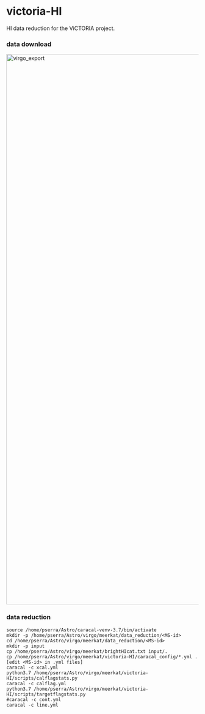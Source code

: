 # victoria-HI

HI data reduction for the ViCTORIA project.

### data download

<img width="1438" alt="virgo_export" src="https://github.com/paoloserra/victoria-HI/assets/6591265/63831f9d-e736-4cbb-b10f-4b59b854ada9">

### data reduction

```
source /home/pserra/Astro/caracal-venv-3.7/bin/activate
mkdir -p /home/pserra/Astro/virgo/meerkat/data_reduction/<MS-id>
cd /home/pserra/Astro/virgo/meerkat/data_reduction/<MS-id>
mkdir -p input
cp /home/pserra/Astro/virgo/meerkat/brightHIcat.txt input/.
cp /home/pserra/Astro/virgo/meerkat/victoria-HI/caracal_config/*.yml .
[edit <MS-id> in .yml files]
caracal -c xcal.yml
python3.7 /home/pserra/Astro/virgo/meerkat/victoria-HI/scripts/calflagstats.py
caracal -c calflag.yml
python3.7 /home/pserra/Astro/virgo/meerkat/victoria-HI/scripts/targetflagstats.py
#caracal -c cont.yml
caracal -c line.yml
```
